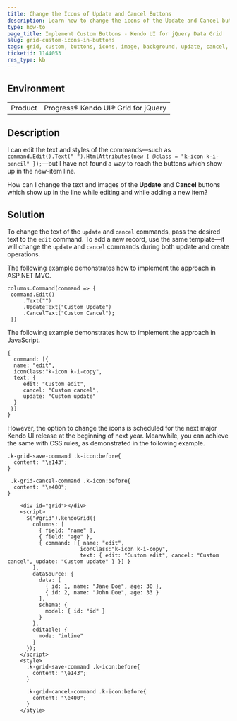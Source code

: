 ```yaml
---
title: Change the Icons of Update and Cancel Buttons
description: Learn how to change the icons of the Update and Cancel buttons in the Kendo UI Grid.
type: how-to
page_title: Implement Custom Buttons - Kendo UI for jQuery Data Grid
slug: grid-custom-icons-in-buttons
tags: grid, custom, buttons, icons, image, background, update, cancel, edit
ticketid: 1144053
res_type: kb
---
```


## Environment

<table>
 <tr>
  <td>Product</td>
  <td>Progress® Kendo UI® Grid for jQuery</td> 
 </tr>
</table>


## Description

I can edit the text and styles of the commands&mdash;such as `command.Edit().Text(" ").HtmlAttributes(new { @class = "k-icon k-i-pencil" });`&mdash;but I have not found a way to reach the buttons which show up in the new-item line.

How can I change the text and images of the **Update** and **Cancel** buttons which show up in the line while editing and while adding a new item?

## Solution

To change the text of the `update` and `cancel` commands, pass the desired text to the `edit` command. To add a new record, use the same template&mdash;it will change the `update` and `cancel` commands during both update and create operations.

The following example demonstrates how to implement the approach in ASP.NET MVC.

```
columns.Command(command => {
 command.Edit()
     .Text("")
     .UpdateText("Custom Update")
     .CancelText("Custom Cancel");
 })
```

The following example demonstrates how to implement the approach in JavaScript.

```
{
  command: [{
  name: "edit",
  iconClass:"k-icon k-i-copy",
  text: {
     edit: "Custom edit",
     cancel: "Custom cancel",
     update: "Custom update"
  }
 }]
}

```

However, the option to change the icons is scheduled for the next major Kendo UI release at the beginning of next year. Meanwhile, you can achieve the same with CSS rules, as demonstrated in the following example.

```
.k-grid-save-command .k-icon:before{
  content: "\e143";
}

 .k-grid-cancel-command .k-icon:before{
  content: "\e400";
}
```

```dojo
    <div id="grid"></div>
    <script>
      $("#grid").kendoGrid({
        columns: [
          { field: "name" },
          { field: "age" },
          { command: [{ name: "edit",
                       iconClass:"k-icon k-i-copy",
                       text: { edit: "Custom edit", cancel: "Custom cancel", update: "Custom update" } }] }
        ],
        dataSource: {
          data: [
            { id: 1, name: "Jane Doe", age: 30 },
            { id: 2, name: "John Doe", age: 33 }
          ],
          schema: {
            model: { id: "id" }
          }
        },
        editable: {
          mode: "inline"
        }
      });
    </script>
    <style>
      .k-grid-save-command .k-icon:before{
        content: "\e143";
      }

      .k-grid-cancel-command .k-icon:before{
        content: "\e400";
      }
    </style>
```
